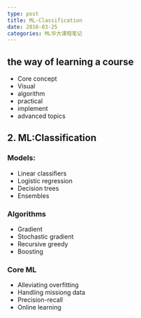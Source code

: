 ```yaml
---
type: post
title: ML-Classification
date: 2016-03-25
categories: ML华大课程笔记
---
```



## the way of learning a course
- Core concept
- Visual
- algorithm
- practical 
- implement
- advanced topics

## 2. ML:Classification
### Models: 
- Linear classifiers
- Logistic regression 
- Decision trees
- Ensembles

### Algorithms
- Gradient
- Stochastic gradient
- Recursive greedy
- Boosting

### Core ML
- Alleviating overfitting
- Handling missiong data
- Precision-recall
- Online learning


